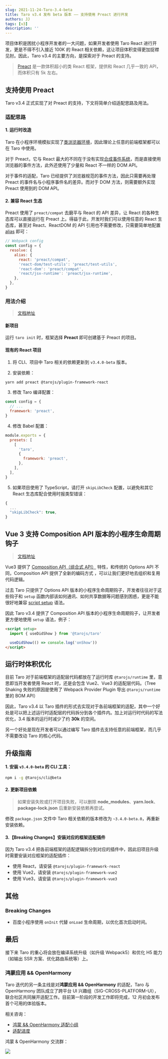 ```yaml
---
slug: 2021-11-24-Taro-3.4-beta
title: Taro v3.4 发布 beta 版本 —— 支持使用 Preact 进行开发
authors: JJ
tags: [v3]
description: ''
---
```


项目体积是困扰小程序开发者的一大问题，如果开发者使用 Taro React 进行开发，更是不得不引入接近 100K 的 React 相关依赖，这让项目体积变得更加捉襟见肘。因此，Taro v3.4 的主要方向，是探索对于 Preact 的支持。

> [Preact](https://preactjs.com/) 是一款体积超小的类 React 框架，提供和 React 几乎一致的 API，而体积只有 5k 左右。

## 支持使用 Preact

Taro v3.4 正式实现了对 Preact 的支持，下文将简单介绍适配思路及用法。

### 适配思路

#### 1. 运行时改造

Taro 在小程序环境模拟实现了[类浏览器环境](/docs/next/implement-note#运行时)，因此理论上任意的前端框架都可以在 Taro 中使用。

对于 Preact，它与 React 最大的不同在于没有实现[合成事件系统](https://reactjs.org/docs/events.html)，而是直接使用浏览器的事件方法，此外还使用了少量和 React 不一样的 DOM API。

对于事件的适配，Taro 已经提供了浏览器规范的事件方法，因此只需要再处理 Preact 的事件名与小程序事件名的差异。而对于 DOM 方法，则需要额外实现 Preact 使用到的 DOM API。

#### 2. 兼容 React 生态

Preact 使用了 `preact/compat` 去磨平与 React 的 API 差异，让 React 的各种生态库可以直接运行在 Preact 上。得益于此，开发时我们可以使用任意的 React 生态库，甚至对 React、ReactDOM 的 API 引用也不需要修改，只需要简单地配置 [alias](https://preactjs.com/guide/v10/switching-to-preact#setting-up-compat) 即可：

```js
// Webpack config
const config = {
  resolve: {
    alias: {
      react: 'preact/compat',
      'react-dom/test-utils': 'preact/test-utils',
      'react-dom': 'preact/compat',
      'react/jsx-runtime': 'preact/jsx-runtime',
    },
  },
}
```

### 用法介绍

> [文档地址](/docs/next/preact)

#### 新项目

运行 `taro init` 时，框架选择 **Preact** 即可创建基于 Preact 的项目。

#### 现有的 React 项目

1. 将 CLI、项目中 Taro 相关的依赖更新到 `v3.4.0-beta` 版本。

2. 安装依赖：

```bash
yarn add preact @tarojs/plugin-framework-react
```

3. 修改 Taro 编译配置：

```js title="config/index.js" {3}
const config = {
  // ...
  framework: 'preact',
}
```

4. 修改 Babel 配置：

```js title="babel.config.js" {4}
module.exports = {
  presets: [
    [
      'taro',
      {
        framework: 'preact',
      },
    ],
  ],
}
```

5. 如果项目使用了 TypeScript，请打开 `skipLibCheck` 配置，以避免和其它 React 生态库配合使用时报类型错误：

```js title="tsconfig.json" {3}
{
  ...
  "skipLibCheck": true,
}
```

## Vue 3 支持 Composition API 版本的小程序生命周期钩子

> [文档地址](/docs/next/composition-api)

Vue3 提供了 [Composition API（组合式 API）](https://v3.vuejs.org/guide/composition-api-introduction.html#why-composition-api) 特性，和传统的 Options API 不同，Composition API 提供了全新的编码方式 ，可以让我们更好地去组织和复用代码逻辑。

过去 Taro 只提供了 Options API 版本的小程序生命周期钩子，开发者往往对于这些钩子和 `setup` 函数内部该如何通讯、如何共享数据等问题感到困惑，更是不能很好地兼容 [script setup](https://v3.vuejs.org/api/sfc-script-setup.html#basic-syntax) 语法。

因此 Taro v3.4 提供了 Composition API 版本的小程序生命周期钩子，让开发者更方便地使用 `setup` 语法，例子：

```html
<script setup>
  import { useDidShow } from '@tarojs/taro'

  useDidShow(() => console.log('onShow'))
</script>
```

## 运行时体积优化

目前 Taro 对于前端框架的适配层代码都放在了运行时库 `@tarojs/runtime` 里，意思即当开发者使用 React 时，还是会包含 Vue2、Vue3 的适配层代码。（Tree Shaking 失败的原因是使用了 Webpack Provider Plugin 导出 `@tarojs/runtime` 里的 BOM API）

因此，Taro v3.4 以 Taro 插件的形式去实现对于各前端框架的适配，其中一个好处是可以把上述运行时适配层的代码拆分到各个插件内。加上对运行时代码的写法优化，3.4 版本的运行时减少了约 **30k** 的空间。

另一个好处是现在开发者可以通过编写 Taro 插件去支持任意的前端框架，而几乎不需要改动 Taro 的核心代码。

## 升级指南

#### 1. 安装 `v3.4.0-beta` 的 CLI 工具：

```bash
npm i -g @tarojs/cli@beta
```

#### 2. 更新项目依赖

> 如果安装失败或打开项目失败，可以删除 **node_modules**、**yarn.lock**、**package-lock.json** 后重新安装依赖再尝试。

修改 `package.json` 文件中 Taro 相关依赖的版本修改为 `~3.4.0-beta.0`，再重新安装依赖。

#### 3.【Breaking Changes】安装对应的框架适配插件

因为 Taro v3.4 把各前端框架的适配逻辑拆分到对应的插件中，因此旧项目升级时需要安装对应框架的适配插件：

- 使用 React，请安装 `@tarojs/plugin-framework-react`
- 使用 Vue2，请安装 `@tarojs/plugin-framework-vue2`
- 使用 Vue3，请安装 `@tarojs/plugin-framework-vue3`

## 其他

### Breaking Changes

- 百度小程序使用 `onInit` 代替 `onLoad` 生命周期，以优化首次启动时间。

## 最后

接下来 Taro 的重心将会放在编译系统升级（如升级 Webpack5）和优化 H5 能力（如输出 SSR 方案、优化路由系统等）上。

### 鸿蒙应用 && OpenHarmony

Taro 迭代的另一条主线是对**鸿蒙应用 && OpenHarmony** 的适配，Taro 与 OpenHarmony 团队成立了跨平台 UI 兴趣组（SIG-CROSS-PLATFORM-UI），联合社区共同展开适配工作。目前第一阶段的开发工作即将完成，12 月初会发布首个可用的体验版本。

相关咨询：

- [鸿蒙 && OpenHarmony 适配小组](https://github.com/NervJS/taro/discussions/categories/%E9%B8%BF%E8%92%99-openharmony-%E9%80%82%E9%85%8D%E5%B0%8F%E7%BB%84)
- [适配进度](https://github.com/NervJS/taro/projects/2)

鸿蒙 & OpenHarmony 交流群：

![](http://storage.360buyimg.com/taro-jd-com/static/contact_taro_harmony_qr.png)
